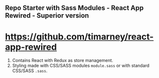 ## Repo Starter with Sass Modules - React App Rewired - Superior version
# https://github.com/timarney/react-app-rewired

1. Contains React with Redux as store management.
2. Styling made with CSS/SASS modules `module.sass` or with standard CSS/SASS `.sass`.